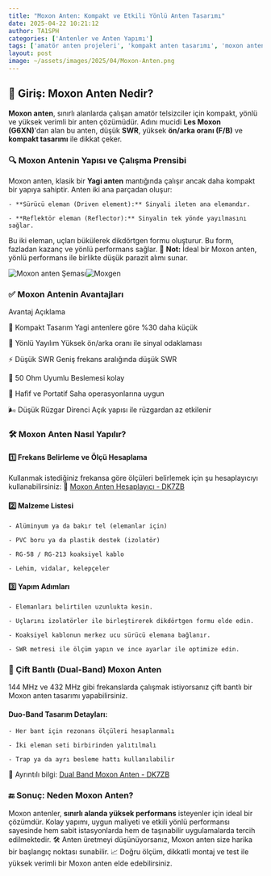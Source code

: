 ```yaml
---
title: "Moxon Anten: Kompakt ve Etkili Yönlü Anten Tasarımı"
date: 2025-04-22 10:21:12
author: TA1SPH
categories: ['Antenler ve Anten Yapımı']
tags: ['amatör anten projeleri', 'kompakt anten tasarımı', 'moxon anten', 'vhf uhf moxon', 'yönlü anten yapımı']
layout: post
image: ~/assets/images/2025/04/Moxon-Anten.png
---
```


## 🎯 Giriş: Moxon Anten Nedir?
**Moxon anten**, sınırlı alanlarda çalışan amatör telsizciler için kompakt, yönlü ve yüksek verimli bir anten çözümüdür. Adını mucidi **Les Moxon (G6XN)**'dan alan bu anten, düşük **SWR**, yüksek **ön/arka oranı (F/B)** ve **kompakt tasarımı** ile dikkat çeker.
### 🔍 Moxon Antenin Yapısı ve Çalışma Prensibi
Moxon anten, klasik bir **Yagi anten** mantığında çalışır ancak daha kompakt bir yapıya sahiptir. Anten iki ana parçadan oluşur:

 	- **Sürücü eleman (Driven element):** Sinyali ileten ana elemandır.

 	- **Reflektör eleman (Reflector):** Sinyalin tek yönde yayılmasını sağlar.

Bu iki eleman, uçları bükülerek dikdörtgen formu oluşturur. Bu form, fazladan kazanç ve yönlü performans sağlar.
🧠 **Not:** İdeal bir Moxon anten, yönlü performans ile birlikte düşük parazit alımı sunar.

![Moxon anten Şeması](/assets/images/2025/04/Schema-Moxon.gif)![Moxgen](/assets/images/2025/04/Moxgen.gif)
### ✅ Moxon Antenin Avantajları

Avantaj
Açıklama

📏 Kompakt Tasarım
Yagi antenlere göre %30 daha küçük

📡 Yönlü Yayılım
Yüksek ön/arka oranı ile sinyal odaklaması

⚡ Düşük SWR
Geniş frekans aralığında düşük SWR

🧲 50 Ohm Uyumlu
Beslemesi kolay

🎒 Hafif ve Portatif
Saha operasyonlarına uygun

🌬️ Düşük Rüzgar Direnci
Açık yapısı ile rüzgardan az etkilenir

### 🛠️ Moxon Anten Nasıl Yapılır?
#### 1️⃣ Frekans Belirleme ve Ölçü Hesaplama
Kullanmak istediğiniz frekansa göre ölçüleri belirlemek için şu hesaplayıcıyı kullanabilirsiniz:
🔗 [Moxon Anten Hesaplayıcı - DK7ZB](https://www.qsl.net/dk7zb/Moxon/Moxon.htm)
#### 2️⃣ Malzeme Listesi

 	- Alüminyum ya da bakır tel (elemanlar için)

 	- PVC boru ya da plastik destek (izolatör)

 	- RG-58 / RG-213 koaksiyel kablo

 	- Lehim, vidalar, kelepçeler

#### 3️⃣ Yapım Adımları

 	- Elemanları belirtilen uzunlukta kesin.

 	- Uçlarını izolatörler ile birleştirerek dikdörtgen formu elde edin.

 	- Koaksiyel kablonun merkez ucu sürücü elemana bağlanır.

 	- SWR metresi ile ölçüm yapın ve ince ayarlar ile optimize edin.

### 🔄 Çift Bantlı (Dual-Band) Moxon Anten
144 MHz ve 432 MHz gibi frekanslarda çalışmak istiyorsanız çift bantlı bir Moxon anten tasarımı yapabilirsiniz.
#### Duo-Band Tasarım Detayları:

 	- Her bant için rezonans ölçüleri hesaplanmalı

 	- İki eleman seti birbirinden yalıtılmalı

 	- Trap ya da ayrı besleme hattı kullanılabilir

🔗 Ayrıntılı bilgi: [Dual Band Moxon Anten - DK7ZB](https://www.qsl.net/dk7zb/Duoband/small_duobandantenna.htm)
### 🔚 Sonuç: Neden Moxon Anten?
Moxon antenler, **sınırlı alanda yüksek performans** isteyenler için ideal bir çözümdür. Kolay yapımı, uygun maliyeti ve etkili yönlü performansı sayesinde hem sabit istasyonlarda hem de taşınabilir uygulamalarda tercih edilmektedir.
🛠️ Anten üretmeyi düşünüyorsanız, Moxon anten size harika bir başlangıç noktası sunabilir.
📈 Doğru ölçüm, dikkatli montaj ve test ile yüksek verimli bir Moxon anten elde edebilirsiniz.